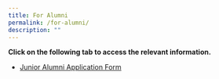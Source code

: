 ```yaml
---
title: For Alumni
permalink: /for-alumni/
description: ""
---
```

<p><strong>Click on the following tab to access the relevant information.</strong></p>
<ul>
<li>
<p><a href="https://form.gov.sg/#!/6229934a09260b0012a7bd78">Junior Alumni Application Form</a></p>
</li>
</ul>